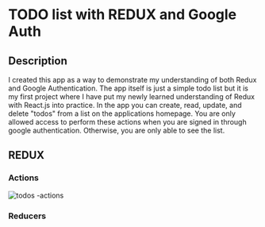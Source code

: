 # TODO list with REDUX and Google Auth

## Description ##
I created this app as a way to demonstrate my understanding of both Redux and Google Authentication. The app itself is just a simple todo list but it is my first project where I have put my newly learned understanding of Redux with React.js into practice. In the app you can create, read, update, and delete "todos" from a list on the applications homepage. You are only allowed access to perform these actions when you are signed in through google authentication. Otherwise, you are only able to see the list.

## REDUX ##
### Actions ###
![todos -actions](https://user-images.githubusercontent.com/79191638/167042612-dabf8671-f2df-47d6-b2b6-cb042721e8fa.png)

### Reducers ###
